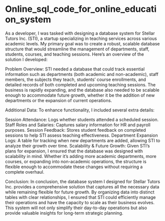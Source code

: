 # Online_sql_code_for_online_education_system
As a developer, I was tasked with designing a database system for Stellar Tutors Inc. (STI), a startup specializing in teaching services across various academic levels. My primary goal was to create a robust, scalable database structure that would streamline the management of departments, staff, students, courses, and teaching sessions. Here’s an overview of the solution I developed:

Problem Overview:
STI needed a database that could track essential information such as departments (both academic and non-academic), staff members, the subjects they teach, students’ course enrollments, and detailed records of both completed and upcoming teaching sessions. The business is rapidly expanding, and the database also needed to be scalable enough to accommodate future growth, whether it be the addition of new departments or the expansion of current operations.

Additional Data:
To enhance functionality, I included several extra details:

Session Attendance: Logs whether students attended a scheduled session.
Staff Roles and Salaries: Captures salary information for HR and payroll purposes.
Session Feedback: Stores student feedback on completed sessions to help STI assess teaching effectiveness.
Department Expansion Logs: A table for tracking when new departments are added, allowing STI to analyze their growth over time.
Scalability & Future Growth:
Given STI’s plans for expansion, I ensured that the database was designed with scalability in mind. Whether it’s adding more academic departments, more courses, or expanding into non-academic operations, the structure is flexible enough to accommodate these changes without requiring a complete overhaul.

Conclusion:
In conclusion, the database system I designed for Stellar Tutors Inc. provides a comprehensive solution that captures all the necessary data while remaining flexible for future growth. By organizing data into distinct tables with clear relationships, I ensured that STI could efficiently manage their operations and have the capacity to scale as their business evolves. This system will not only simplify their day-to-day operations but also provide valuable insights for long-term strategic planning.
